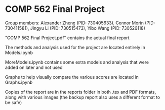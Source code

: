 # COMP 562 Final Project

Group members: Alexander Zheng (PID: 730405633), Connor Morin (PID: 730411581), Jingyu Li (PID: 730515473), Yibo Wang (PID: 730526118)

"COMP 562 Final Project.pdf" contains the actual final report

The methods and analysis used for the project are located entirely in Models.ipynb

MoreModels.ipynb contains some extra models and analysis that were added on later and not used

Graphs to help visually compare the various scores are located in Graphs.ipynb

Copies of the report are in the reports folder in both .tex and PDF formats, along with various images (the backup report also uses a different format to be safe)
